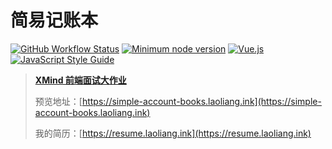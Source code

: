 # 简易记账本

[![GitHub Workflow Status](https://img.shields.io/github/workflow/status/liangpengyv/simple-account-books/Test?logo=github)](https://github.com/liangpengyv/simple-account-books/actions/workflows/test.yml) [![Minimum node version](https://img.shields.io/badge/node-%3E%3D%2014.18.0-brightgreen.svg?logo=nodedotjs)](https://nodejs.org/zh-cn/download/releases/) [![Vue.js](https://img.shields.io/badge/vue-%3E%3D%203.2.0-brightgreen.svg?logo=vuedotjs)](https://cn.vuejs.org/) [![JavaScript Style Guide](https://img.shields.io/badge/eslint-standard-brightgreen.svg?logo=eslint)](https://standardjs.com/readme-zhcn.html)

> [**XMind 前端面试大作业**](https://github.com/xmindltd/hiring/blob/master/frontend-1/README.md)
>
> 预览地址：[https://simple-account-books.laoliang.ink](https://simple-account-books.laoliang.ink)
>
> 我的简历：[https://resume.laoliang.ink](https://resume.laoliang.ink)

